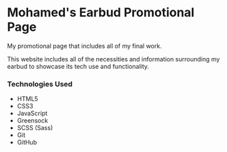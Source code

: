 # Mohamed's Earbud Promotional Page 
My promotional page that includes all of my final work.


This website includes all of the necessities and information surrounding my earbud to showcase its tech use and functionality.


### Technologies Used

* HTML5
* CSS3
* JavaScript
* Greensock 
* SCSS (Sass)
* Git
* GitHub
